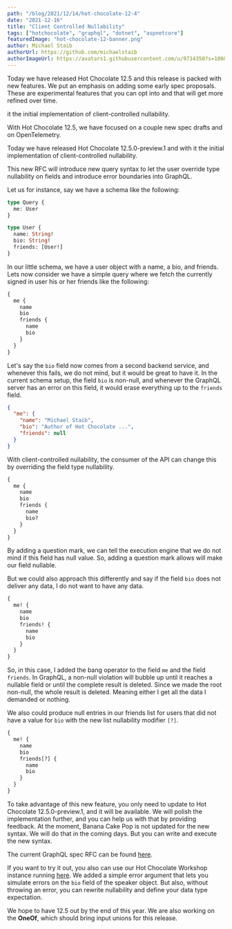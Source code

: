 ```yaml
---
path: "/blog/2021/12/14/hot-chocolate-12-4"
date: "2021-12-16"
title: "Client Controlled Nullability"
tags: ["hotchocolate", "graphql", "dotnet", "aspnetcore"]
featuredImage: "hot-chocolate-12-banner.png"
author: Michael Staib
authorUrl: https://github.com/michaelstaib
authorImageUrl: https://avatars1.githubusercontent.com/u/9714350?s=100&v=4
---
```


Today we have released Hot Chocolate 12.5 and this release is packed with new features. We put an emphasis on adding some early spec proposals. These are experimental features that you can opt into and that will get more refined over time.

it the initial implementation of client-controlled nullability.

With Hot Chocolate 12.5, we have focused on a couple new spec drafts and on OpenTelemetry.

Today we have released Hot Chocolate 12.5.0-preview.1 and with it the initial implementation of client-controlled nullability.

This new RFC will introduce new query syntax to let the user override type nullability on fields and introduce error boundaries into GraphQL.

Let us for instance, say we have a schema like the following:

```graphql
type Query {
  me: User
}

type User {
  name: String!
  bio: String!
  friends: [User!]
}
```

In our little schema, we have a user object with a name, a bio, and friends. Lets now consider we have a simple query where we fetch the currently signed in user his or her friends like the following:

```graphql
{
  me {
    name
    bio
    friends {
      name
      bio
    }
  }
}
```

Let's say the `bio` field now comes from a second backend service, and whenever this fails, we do not mind, but it would be great to have it. In the current schema setup, the field `bio` is non-null, and whenever the GraphQL server has an error on this field, it would erase everything up to the `friends` field.

```json
{
  "me": {
    "name": "Michael Staib",
    "bio": "Author of Hot Chocolate ...",
    "friends": null
  }
}
```

With client-controlled nullability, the consumer of the API can change this by overriding the field type nullability.

```graphql
{
  me {
    name
    bio
    friends {
      name
      bio?
    }
  }
}
```

By adding a question mark, we can tell the execution engine that we do not mind if this field has null value.
So, adding a question mark allows will make our field nullable.

But we could also approach this differently and say if the field `bio` does not deliver any data, I do not want to have any data.

```graphql
{
  me! {
    name
    bio
    friends! {
      name
      bio
    }
  }
}
```

So, in this case, I added the bang operator to the field `me` and the field `friends`. In GraphQL, a non-null violation will bubble up until it reaches a nullable field or until the complete result is deleted. Since we made the root non-null, the whole result is deleted. Meaning either I get all the data I demanded or nothing.

We also could produce null entries in our friends list for users that did not have a value for `bio` with the new list nullability modifier `[?]`.

```graphql
{
  me! {
    name
    bio
    friends[?] {
      name
      bio
    }
  }
}
```

To take advantage of this new feature, you only need to update to Hot Chocolate 12.5.0-preview.1, and it will be available. We will polish the implementation further, and you can help us with that by providing feedback. At the moment, Banana Cake Pop is not updated for the new syntax. We will do that in the coming days. But you can write and execute the new syntax.

The current GraphQL spec RFC can be found [here](https://github.com/graphql/graphql-spec/pull/895/files).

If you want to try it out, you also can use our Hot Chocolate Workshop instance running [here](https://workshop.chillicream.com/graphql). We added a simple error argument that lets you simulate errors on the `bio` field of the speaker object. But also, without throwing an error, you can rewrite nullability and define your data type expectation.

We hope to have 12.5 out by the end of this year. We are also working on the **OneOf**, which should bring input unions for this release.
